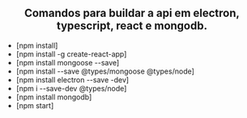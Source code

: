 <h2 align="center"> Comandos para buildar a api em electron, typescript, react e mongodb. </h2> 

* [npm install]
* [npm install -g create-react-app]
* [npm install mongoose --save]
* [npm install --save @types/mongoose @types/node]
* [npm install electron --save -dev]
* [npm i --save-dev @types/node]
* [npm install mongodb]
* [npm start]
